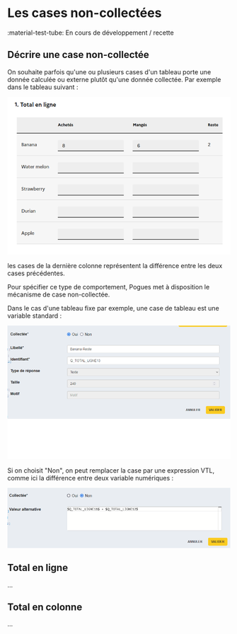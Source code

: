 # Les cases non-collectées

:material-test-tube: En cours de développement / recette

## Décrire une case non-collectée

On souhaite parfois qu'une ou plusieurs cases d'un tableau porte une donnée calculée ou externe plutôt qu'une donnée collectée. Par exemple dans le tableau suivant :

![Tableau fixe avec total en ligne](../../../img/pogues/tf_total_en_ligne_tableau.png)

les cases de la dernière colonne représentent la différence entre les deux cases précédentes.

Pour spécifier ce type de comportement, Pogues met à disposition le mécanisme de case non-collectée.

Dans le cas d'une tableau fixe par exemple, une case de tableau est une variable standard :

![Case collectée](../../../img/pogues/tableau_case_collectee.png)

Si on choisit "Non", on peut remplacer la case par une expression VTL, comme ici la différence entre deux variable numériques :

![Case non collectée](../../../img/pogues/tableau_case_non_collectee.png)

## Total en ligne

...

## Total en colonne

...
